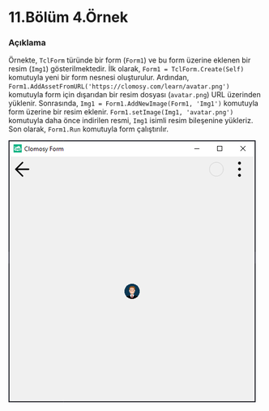 # 11.Bölüm 4.Örnek

### Açıklama

Örnekte, `TclForm` türünde bir form (`Form1`) ve bu form üzerine eklenen bir resim (`Img1`) gösterilmektedir. İlk olarak, `Form1 = TclForm.Create(Self)` komutuyla yeni bir form nesnesi oluşturulur. Ardından, `Form1.AddAssetFromURL('https://clomosy.com/learn/avatar.png')` komutuyla form için dışarıdan bir resim dosyası (`avatar.png`) URL üzerinden yüklenir. Sonrasında, `Img1 = Form1.AddNewImage(Form1, 'Img1')` komutuyla form üzerine bir resim eklenir. `Form1.setImage(Img1, 'avatar.png')` komutuyla daha önce indirilen resmi, `Img1` isimli resim bileşenine yükleriz. Son olarak, `Form1.Run` komutuyla form çalıştırılır. 

![Bolum 11-Örnek 4](Bolum11_Ornek4.png)